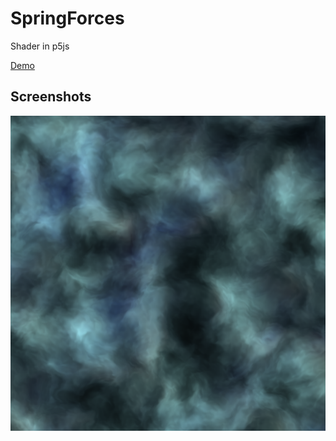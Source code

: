 # SpringForces

Shader in p5js

[Demo](https://hoangtran0410.github.io/p5js-playground/2021/shader-test/)


## Screenshots

![screenshot](./1.png)